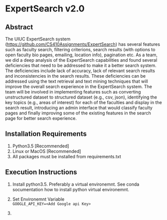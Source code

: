 #  ExpertSearch v2.0

## Abstract

The UIUC ExpertSearch system (https://github.com/CS410Assignments/ExpertSearch) has several features such as faculty search, filtering criterions, search results (with options to open faculty bio pages, emailing, location info), pagination etc. As a team, we did a deep analysis of the ExpertSearch capabilities and found several deficiencies that need to be addressed to make it a better search system. The deficiencies include lack of accuracy, lack of relevant search results and inconsistencies in the search results. These deficiencies can be addressed using the text retrieval and text mining techniques that will improve the overall search experience in the ExpertSearch system. The team will be involved in implementing features such as converting unstructured dataset to structured dataset (e.g., csv, json), identifying the key topics (e.g., areas of interest) for each of the faculties and display in the search result, introducing an admin interface that would classify faculty pages and finally improving some of the existing features in the search page for better search experience.


## Installation Requirements

1. Python3.5 [Recommended]
2. Linux or MacOS [Recommended]
3. All packages must be installed from requirements.txt


## Execution Instructions

1. Install python3.5. Preferably a virtual environemnt. See conda socumentation how to install python virtual environemnt.  

2. Set Environemnt Variable\
    `GOOGLE_API_KEY=<Add Google api Key>`
       
3. 

